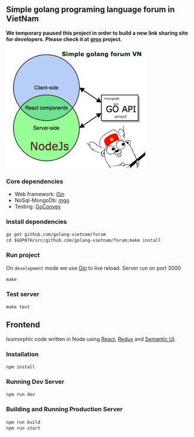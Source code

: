## Simple golang programing language forum in VietNam 

**We temporary paused this project in order to build a new link sharing site for developers. Please check it at [grox](https://github.com/golang-vietnam/grox) project.**

 ![alt golang](https://raw.githubusercontent.com/golang-vietnam/forum/master/isomorphic_code_share.png "golang programing language")

### Core dependencies
- Web framework: [Gin](https://github.com/gin-gonic/gin)
- NoSql-MongoDb: [mgo](http://labix.org/mgo)
- Testing: [GoConvey](http://goconvey.co/)

### Install dependencies
    
    go get github.com/golang-vietnam/forum
    cd $GOPATH/src/github.com/golang-vietnam/forum;make install
    
### Run project
On `development` mode we use [Gin](https://github.com/codegangsta/gin) to live reload. Server run on port 3000

    make

### Test server
	
	make test

## Frontend

Isomorphic code written in Node using [React](https://facebook.github.io/react/), [Redux](https://github.com/gaearon/redux) and [Semantic UI](http://semantic-ui.com).

### Installation

```
npm install
```

### Running Dev Server

```
npm run dev
```

### Building and Running Production Server

```
npm run build
npm run start
```

